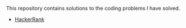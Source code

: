 This repository contains solutions to the coding problems I have solved.
- [HackerRank](https://www.hackerrank.com/‎)
